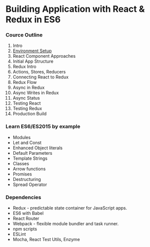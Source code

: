 # Building Application with React & Redux in ES6


### Cource Outline

1. Intro
2. [Environment Setup](https://github.com/Dedice/react-redux-es6-app/blob/master/docs/EnviromentSetup.md)
3. React Component Approaches
4. Initial App Structure
5. Redux Intro
6. Actions, Stores, Reducers
7. Connecting React to Redux
8. Redux Flow
9. Async in Redux
10. Async Writes in Redux
11. Async Status
12. Testing React
13. Testing Redux
14. Production Build

### Learn ES6/ES2015 by example

* Modules                       
* Let and Const                 
* Enhanced Object literals      
* Default Parameters            
* Template Strings              
* Classes
* Arrow functions
* Promises
* Destructuring
* Spread Operator

### Dependencies

- Redux - predictable state container for JavaScript apps.
- ES6 with Babel
- React Router
- Webpack - flexible module bundler and task runner.
- npm scripts
- ESLint
- Mocha, React Test Utils, Enzyme
